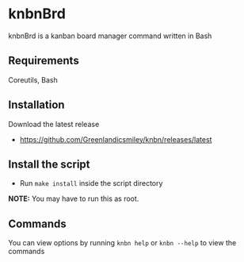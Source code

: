 # knbnBrd

knbnBrd is a kanban board manager command written in Bash

## Requirements

Coreutils, Bash

## Installation
Download the latest release
- https://github.com/Greenlandicsmiley/knbn/releases/latest

## Install the script
- Run `make install` inside the script directory

**NOTE:** You may have to run this as root.

## Commands

You can view options by running `knbn help` or `knbn --help` to view the commands
